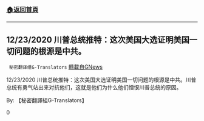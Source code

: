 ###  [:house:返回首頁](https://github.com/ourhimalayas/txt)
---

## 12/23/2020 川普总统推特：这次美国大选证明美国一切问题的根源是中共。
` 秘密翻译组G-Translators` [轉載自GNews](https://gnews.org/zh-hans/685631/)

12/23/2020 川普总统推特：这次美国大选证明美国一切问题的根源是中共。川普总统有勇气站出来对抗他们，这就是他们为什么他们憎恨川普总统的原因。



By: 【秘密翻譯組G-Translators】

0
